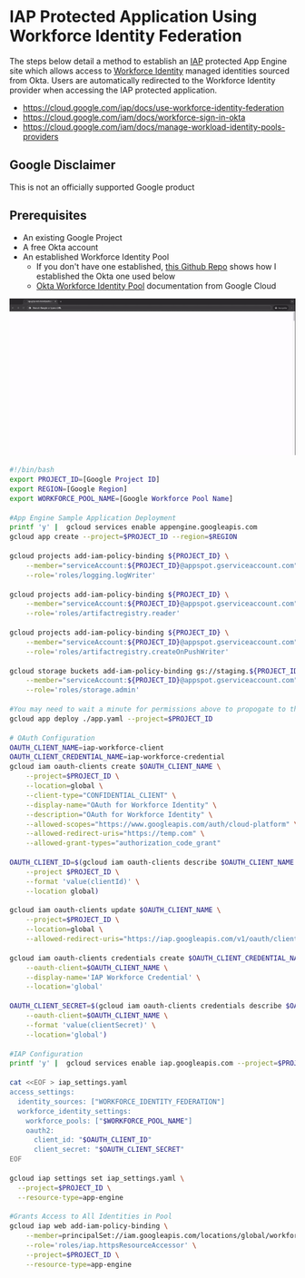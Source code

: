 # IAP Protected Application Using Workforce Identity Federation

The steps below detail a method to establish an [IAP](https://cloud.google.com/iap/docs/concepts-overview) protected App Engine site which allows access to [Workforce Identity](https://cloud.google.com/iam/docs/workforce-identity-federation) managed identities sourced from Okta. Users are automatically redirected to the Workforce Identity provider when accessing the IAP protected application.
- https://cloud.google.com/iap/docs/use-workforce-identity-federation
- https://cloud.google.com/iam/docs/workforce-sign-in-okta
- https://cloud.google.com/iam/docs/manage-workload-identity-pools-providers

## Google Disclaimer
This is not an officially supported Google product

## Prerequisites
- An existing Google Project
- A free Okta account
- An established Workforce Identity Pool
    - If you don't have one established, [this Github Repo](https://github.com/dreardon/gcp-workforce-identity-federation-okta) shows how I established the Okta one used below
    - [Okta Workforce Identity Pool](https://cloud.google.com/iam/docs/workforce-sign-in-okta) documentation from Google Cloud

![IAP Protected App Engine Using Okta Identities](./images/workflow.gif)

```bash
#!/bin/bash
export PROJECT_ID=[Google Project ID]
export REGION=[Google Region]
export WORKFORCE_POOL_NAME=[Google Workforce Pool Name]

#App Engine Sample Application Deployment
printf 'y' |  gcloud services enable appengine.googleapis.com
gcloud app create --project=$PROJECT_ID --region=$REGION

gcloud projects add-iam-policy-binding ${PROJECT_ID} \
    --member="serviceAccount:${PROJECT_ID}@appspot.gserviceaccount.com" \
    --role='roles/logging.logWriter'

gcloud projects add-iam-policy-binding ${PROJECT_ID} \
    --member="serviceAccount:${PROJECT_ID}@appspot.gserviceaccount.com" \
    --role='roles/artifactregistry.reader'

gcloud projects add-iam-policy-binding ${PROJECT_ID} \
    --member="serviceAccount:${PROJECT_ID}@appspot.gserviceaccount.com" \
    --role='roles/artifactregistry.createOnPushWriter'

gcloud storage buckets add-iam-policy-binding gs://staging.${PROJECT_ID}.appspot.com \
    --member="serviceAccount:${PROJECT_ID}@appspot.gserviceaccount.com" \
    --role='roles/storage.admin'

#You may need to wait a minute for permissions above to propogate to the newly created staging bucket
gcloud app deploy ./app.yaml --project=$PROJECT_ID

# OAuth Configuration
OAUTH_CLIENT_NAME=iap-workforce-client
OAUTH_CLIENT_CREDENTIAL_NAME=iap-workforce-credential
gcloud iam oauth-clients create $OAUTH_CLIENT_NAME \
    --project=$PROJECT_ID \
    --location=global \
    --client-type="CONFIDENTIAL_CLIENT" \
    --display-name="OAuth for Workforce Identity" \
    --description="OAuth for Workforce Identity" \
    --allowed-scopes="https://www.googleapis.com/auth/cloud-platform" \
    --allowed-redirect-uris="https://temp.com" \
    --allowed-grant-types="authorization_code_grant"

OAUTH_CLIENT_ID=$(gcloud iam oauth-clients describe $OAUTH_CLIENT_NAME \
    --project $PROJECT_ID \
    --format 'value(clientId)' \
    --location global)

gcloud iam oauth-clients update $OAUTH_CLIENT_NAME \
    --project=$PROJECT_ID \
    --location=global \
    --allowed-redirect-uris="https://iap.googleapis.com/v1/oauth/clientIds/$OAUTH_CLIENT_ID:handleRedirect"

gcloud iam oauth-clients credentials create $OAUTH_CLIENT_CREDENTIAL_NAME \
    --oauth-client=$OAUTH_CLIENT_NAME \
    --display-name='IAP Workforce Credential' \
    --location='global'

OAUTH_CLIENT_SECRET=$(gcloud iam oauth-clients credentials describe $OAUTH_CLIENT_CREDENTIAL_NAME \
    --oauth-client=$OAUTH_CLIENT_NAME \
    --format 'value(clientSecret)' \
    --location='global')

#IAP Configuration
printf 'y' |  gcloud services enable iap.googleapis.com --project=$PROJECT_ID

cat <<EOF > iap_settings.yaml
access_settings:
  identity_sources: ["WORKFORCE_IDENTITY_FEDERATION"]
  workforce_identity_settings:
    workforce_pools: ["$WORKFORCE_POOL_NAME"]
    oauth2:
      client_id: "$OAUTH_CLIENT_ID"
      client_secret: "$OAUTH_CLIENT_SECRET"
EOF

gcloud iap settings set iap_settings.yaml \
  --project=$PROJECT_ID \
  --resource-type=app-engine

#Grants Access to All Identities in Pool
gcloud iap web add-iam-policy-binding \
    --member=principalSet://iam.googleapis.com/locations/global/workforcePools/$WORKFORCE_POOL_NAME/* \
    --role='roles/iap.httpsResourceAccessor' \
    --project=$PROJECT_ID \
    --resource-type=app-engine
```